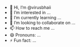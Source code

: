 - 👋 Hi, I’m @virusbhaii
- 👀 I’m interested in ...
- 🌱 I’m currently learning ...
- 💞️ I’m looking to collaborate on ...
- 📫 How to reach me ...
- 😄 Pronouns: ...
- ⚡ Fun fact: ...

<!---
virusbhaii/virusbhaii is a ✨ special ✨ repository because its `README.md` (this file) appears on your GitHub profile.
You can click the Preview link to take a look at your changes.
--->

